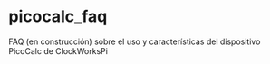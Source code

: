 # picocalc_faq
FAQ (en construcción) sobre el uso y características del dispositivo PicoCalc de ClockWorksPi
